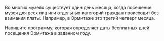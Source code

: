 Во многих музеях существует один день месяца, когда посещение музея для всех лиц или отдельных категорий граждан происходит без взимания платы. Например, в Эрмитаже это третий четверг месяца.

Напишите программу, которая определяет даты бесплатных дней посещения Эрмитажа в заданном году.
